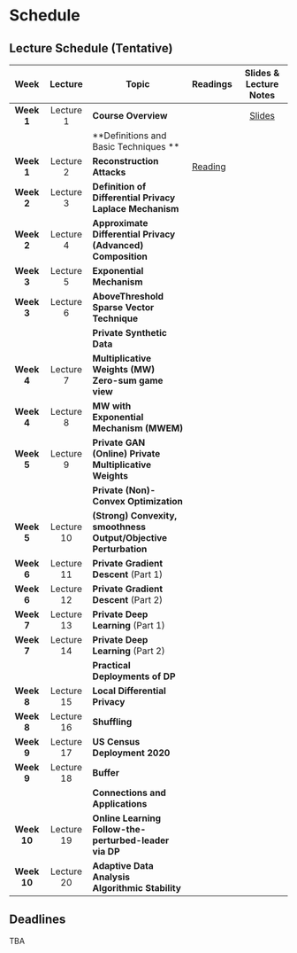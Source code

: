# Schedule
## Lecture Schedule (Tentative)

Week  |Lecture   |Topic  |Readings  |Slides & Lecture Notes |
:------:|:-----:|-------------------------|----------|:------:
|**Week 1** | Lecture 1 | **Course Overview** | | [Slides](../slides/intro.pdf) |
|           |           |**Definitions and Basic Techniques ** | | |
|**Week 1** | Lecture 2 | **Reconstruction Attacks** | [Reading](https://queue.acm.org/detail.cfm?id=3295691) | |
|**Week 2** | Lecture 3 | **Definition of Differential Privacy** <br> **Laplace Mechanism** | | |
|**Week 2** | Lecture 4 | **Approximate Differential Privacy** <br> **(Advanced) Composition** | | |
|**Week 3** | Lecture 5 | **Exponential Mechanism**  | | |
|**Week 3** | Lecture 6 | **AboveThreshold <br> Sparse Vector Technique** | | |
|           |           |**Private Synthetic Data** | | |
|**Week 4** | Lecture 7 | **Multiplicative Weights (MW) <br> Zero-sum game view** | | |
|**Week 4** | Lecture 8 | **MW with Exponential Mechanism (MWEM)** | | |
|**Week 5** | Lecture 9 | **Private GAN** <br> **(Online) Private Multiplicative Weights** | | |
|           |           |**Private (Non)-Convex Optimization** | | |
|**Week 5** | Lecture 10 | **(Strong) Convexity, smoothness** <br> **Output/Objective Perturbation** | | |
|**Week 6** | Lecture 11 | **Private Gradient Descent** (Part 1) | | |
|**Week 6** | Lecture 12 | **Private Gradient Descent** (Part 2) | | |
|**Week 7** | Lecture 13 | **Private Deep Learning** (Part 1)    | | |
|**Week 7** | Lecture 14 | **Private Deep Learning** (Part 2) | | |
|           |            | **Practical Deployments of DP**    | | |
|**Week 8** | Lecture 15 | **Local Differential Privacy**     | | |
|**Week 8** | Lecture 16 | **Shuffling**                      | | |
|**Week 9** | Lecture 17 | **US Census Deployment 2020**      | | |
|**Week 9** | Lecture 18 | **Buffer**                         | | |
|           |            | **Connections and Applications**   | | |
|**Week 10** | Lecture 19 | **Online Learning** <br> **Follow-the-perturbed-leader via DP**   | | |
|**Week 10** | Lecture 20 | **Adaptive Data Analysis** <br> **Algorithmic Stability**   | | |

## Deadlines
TBA
